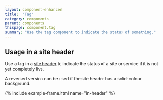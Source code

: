 ```yaml
---
layout: component-enhanced
title:  "Tag"
category: components
parent: components
thispage: component.tag
summary: "Use the tag component to indicate the status of something."
---
```


## Usage in a site header 

Use a tag in a [site header](/patterns/site-header/) to indicate the status of a site or service if it is not yet completely live.

A reversed version can be used if the site header has a solid-colour background.

{% include example-frame.html name="in-header" %}
